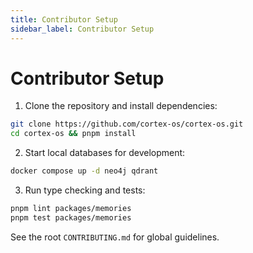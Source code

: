 ```yaml
---
title: Contributor Setup
sidebar_label: Contributor Setup
---
```


# Contributor Setup

1. Clone the repository and install dependencies:
```bash
git clone https://github.com/cortex-os/cortex-os.git
cd cortex-os && pnpm install
```
2. Start local databases for development:
```bash
docker compose up -d neo4j qdrant
```
3. Run type checking and tests:
```bash
pnpm lint packages/memories
pnpm test packages/memories
```
See the root `CONTRIBUTING.md` for global guidelines.
